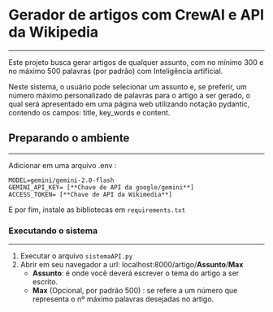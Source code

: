 # Gerador de artigos com CrewAI e API da Wikipedia

___

Este projeto busca gerar artigos de qualquer assunto, com no mínimo 300 e no máximo 500 palavras (por padrão) com Inteligência artificial. 

Neste sistema, o usuário pode selecionar um assunto e, se preferir, um número máximo personalizado de palavras para o artigo a ser gerado, o qual será apresentado em uma página web utilizando notação pydantic, contendo os campos: title, key_words e content.

## Preparando o ambiente

___

Adicionar em uma arquivo .env :

    MODEL=gemini/gemini-2.0-flash
    GEMINI_API_KEY= [**Chave de API da google/gemini**]
    ACCESS_TOKEN= [**Chave de API da Wikimedia**]

E por fim, instale as bibliotecas em `requirements.txt`

### Executando o sistema

___

1. Executar o arquivo `sistemaAPI.py`
2. Abrir em seu navegador a url: localhost:8000/artigo/**Assunto**/**Max**
    * **Assunto**: é onde você deverá escrever o tema do artigo a ser escrito.
    * **Max** (Opcional, por padrão 500) : se refere a um número que representa o nº máximo palavras desejadas no artigo.

